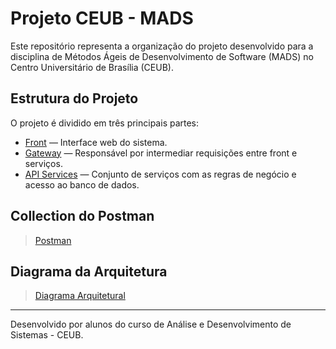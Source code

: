# Projeto CEUB - MADS

Este repositório representa a organização do projeto desenvolvido para a disciplina de Métodos Ágeis de Desenvolvimento de Software (MADS) no Centro Universitário de Brasília (CEUB).

## Estrutura do Projeto

O projeto é dividido em três principais partes:

- [Front](https://github.com/CRUD-Mads/front) — Interface web do sistema.
- [Gateway](https://github.com/CRUD-Mads/gateway) — Responsável por intermediar requisições entre front e serviços.
- [API Services](https://github.com/CRUD-Mads/api_services) — Conjunto de serviços com as regras de negócio e acesso ao banco de dados.

## Collection do Postman

> [Postman](https://.postman.co/workspace/My-Workspace~c60ce1f2-a115-49ad-8bff-6a5828849de6/collection/38743621-90771320-eeb9-4c68-adb0-d17a23b30b17?action=share&creator=38743621)

## Diagrama da Arquitetura

> [Diagrama Arquitetural](https://i.imgur.com/spUPo9d.png)


---

Desenvolvido por alunos do curso de Análise e Desenvolvimento de Sistemas - CEUB.
